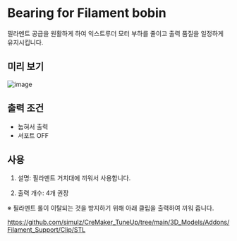 # Bearing for Filament bobin

필라멘트 공급을 원활하게 하여 익스트루더 모터 부하를 줄이고 출력 품질을 일정하게 유지시킵니다.

## 미리 보기

![image](https://user-images.githubusercontent.com/14369006/236605583-ccd728ff-33a1-446c-8f34-539e0f01aec6.png)

## 출력 조건
- 눕혀서 출력
- 서포트 OFF


## 사용

1. 설명: 필라멘트 거치대에 끼워서 사용합니다.

2. 출력 개수: 4개 권장


※ 필라멘트 롤이 이탈되는 것을 방지하기 위해 아래 클립을 출력하여 끼워 줍니다.

https://github.com/simulz/CreMaker_TuneUp/tree/main/3D_Models/Addons/Filament_Support/Clip/STL
